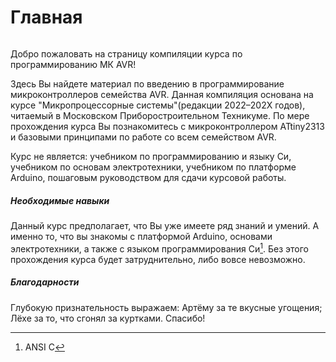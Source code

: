 # Главная

```{caution} Материал находится в разработке…!
```

Добро пожаловать на страницу компиляции курса по программированию МК AVR! 

Здесь Вы найдете материал по введению в программирование микроконтроллеров
семейства AVR. Данная компиляция основана на курсе "Микропроцессорные
системы"(редакции 2022–202Х годов), читаемый в Московском 
Приборостроительном Техникуме. По мере прохождения курса Вы познакомитесь с 
микроконтроллером ATtiny2313 и базовыми принципами по работе со всем 
семейством AVR. 

Курс не является: учебником по программированию и языку Си,
учебником по основам электротехники, учебником по платформе Arduino,
пошаговым руководством для сдачи курсовой работы.

##### Необходимые навыки

Данный курс предполагает, что Вы уже имеете ряд знаний и умений. А именно то,
что вы знакомы с платформой Arduino, основами электротехники, а также с языком
программирования Си[^ansic]. Без этого прохождения курса будет затруднительно,
либо вовсе невозможно. 

##### Благодарности

Глубокую признательность выражаем: Артёму за те вкусные угощения; 
Лёхе за то, что сгонял за куртками. Спасибо!

[^ansic]: ANSI C

<!-- ```{tableofcontents} -->
<!-- ``` -->


